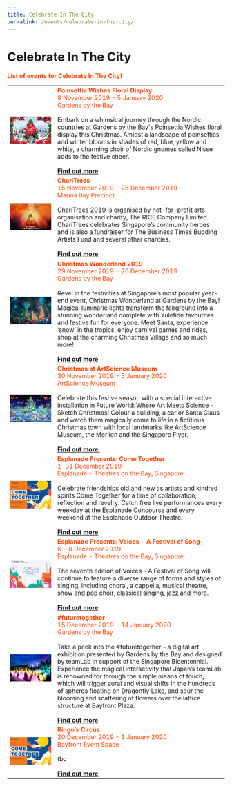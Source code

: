 ```yaml
---
title: Celebrate In The City 
permalink: /events/celebrate-in-the-city/
---
```


# Celebrate In The City
<font color="orangered"><b>List of events for Celebrate In The City!</b></font>
<br>
<table>
<tr>
    <td>
     <a href="https://www.gardensbythebay.com.sg/"> <img src="/images/PoinsettiaWishes(M).jpg" /></a>
    </td>
    <td>
      <font color="orangered"><b>Poinsettia Wishes Floral Display</b></font>
      <font color="orangered"><br>8 November 2019 - 5 January 2020</font>
      <font color="orangered"><br> Gardens by the Bay </font>
      <br>  
      <br>Embark on a whimsical journey through the Nordic countries at Gardens by the Bay's Poinsettia Wishes floral display this Christmas. Amidst a landscape of poinsettias and winter blooms in shades of red, blue, yellow and white, a charming choir of Nordic gnomes called Nisse adds to the festive cheer.
      <br>
      <font color="orangered"><b><br><a href="https://www.gardensbythebay.com.sg/">Find out more</a></b></font>
      <br>
<tr>
    <td>
     <a href="https://www.therice.sg"> <img src="/images/CheriTrees2019(M).jpg" /></a>
    </td>
    <td>
      <font color="orangered"><b>ChariTrees</b></font>
      <font color="orangered"><br>15 November 2019 - 26 December 2019</font>
      <font color="orangered"><br> Marina Bay Precinct </font>
      <br>  
      <br>ChariTrees 2019 is organised by not-for-profit arts organisation and charity, The RICE Company Limited. ChariTrees celebrates Singapore’s community heroes and is also a fundraiser for The Business Times Budding Artists Fund and several other charities.
      <br>
      <font color="orangered"><b><br><a href="https://www.therice.sg">Find out more</a></b></font>
      <br>
<tr>
    <td>
     <a href="https://www.christmaswonderland.sg"> <img src="/images/ChristmasWonderland(M).jpg" /></a>
    </td>
    <td>
      <font color="orangered"><b>Christmas Wonderland 2019</b></font>
      <font color="orangered"><br>29 November 2019 - 26 December 2019</font>
      <font color="orangered"><br> Gardens by the Bay </font>
      <br>  
      <br>Revel in the festivities at Singapore’s most popular year-end event, Christmas Wonderland at Gardens by the Bay! Magical luminarie lights transform the fairground into a stunning wonderland complete with Yuletide favourites and festive fun for everyone. Meet Santa, experience ‘snow’ in the tropics, enjoy carnival games and rides, shop at the charming Christmas Village and so much more!
      <br>
      <font color="orangered"><b><br><a href="https://www.christmaswonderland.sg">Find out more</a></b></font>
      <br>
<tr>
    <td>
     <a href="https://www.marinabaysands.com/artsciencemuseum"> <img src="/images/Christmas@ASM(M).jpg" /></a>
    </td>
    <td>
      <font color="orangered"><b>Christmas at ArtScience Museum</b></font>
      <font color="orangered"><br>30 November 2019 - 5 January 2020</font>
      <font color="orangered"><br> ArtScience Museum </font>
      <br>  
      <br>Celebrate this festive season with a special interactive installation in Future World: Where Art Meets Science - Sketch Christmas! Colour a building, a car or Santa Claus and watch them magically come to life in a fictitious Christmas town with local landmarks like ArtScience Museum, the Merlion and the Singapore Flyer. 
      <br>
      <font color="orangered"><b><br><a href="https://www.marinabaysands.com/artsciencemuseum">Find out more.</a></b></font>
      <br>
<tr>
    <td>
     <a href="https://www.esplanade.com/festivals-and-series/come-together/2019"> <img src="/images/EsplanadePresentsComeTogether(M).jpg" /></a>
    </td>
    <td>
      <font color="orangered"><b>Esplanade Presents: Come Together</b></font>
      <font color="orangered"><br>1-31 December 2019</font>
      <font color="orangered"><br> Esplanade - Theatres on the Bay, Singapore </font>
      <br>  
      <br>Celebrate friendships old and new as artists and kindred spirits Come Together for a time of collaboration, reflection and revelry. Catch free live performances every weekday at the Esplanade Concourse and every weekend at the Esplanade Outdoor Theatre.
      <br>
      <font color="orangered"><b><br><a href="https://www.esplanade.com/festivals-and-series/come-together/2019">Find out more</a></b></font>
      <br>
<tr>
    <td>
     <a href="https://www.esplanade.com/voices"> <img src="/images/EsplanadePresentsVoice(M).jpg" /></a>
    </td>
    <td>
      <font color="orangered"><b>Esplanade Presents: Voices - A Festival of Song</b></font>
      <font color="orangered"><br>6 - 8 December 2019</font>
      <font color="orangered"><br> Esplanade - Theatres on the Bay, Singapore </font>
      <br>  
      <br>The seventh edition of Voices – A Festival of Song will continue to feature a diverse range of forms and styles of singing, including choral, a cappella, musical theatre, show and pop choir, classical singing, jazz and more.
      <br>
      <font color="orangered"><b><br><a href="https://www.esplanade.com/voices">Find out more</a></b></font>
      <br>
<tr>
    <td>
     <a href="https://www.gardensbythebay.com.sg/"> <img src="/images/futuretogether(M).jpg" /></a>
    </td>
    <td>
      <font color="orangered"><b>#futuretogether</b></font>
      <font color="orangered"><br>15 December 2019 - 14 January 2020</font>
      <font color="orangered"><br> Gardens by the Bay </font>
      <br>  
      <br>Take a peek into the #futuretogether – a digital art exhibition presented by Gardens by the Bay and designed by teamLab in support of the Singapore Bicentennial. Experience the magical interactivity that Japan’s teamLab is renowned for through the simple means of touch, which will trigger aural and visual shifts in the hundreds of spheres floating on Dragonfly Lake, and spur the blooming and scattering of flowers over the lattice structure at Bayfront Plaza.
      <br>
      <font color="orangered"><b><br><a href="https://www.gardensbythebay.com.sg/">Find out more</a></b></font>
      <br>
<tr>
    <td>
     <a href="https://www.esplanade.com/festivals-and-series/come-together/2019"> <img src="/images/Esplanade_Presents_Come_Together.jpg" /></a>
    </td>
    <td>
      <font color="orangered"><b>Ringo’s Circus</b></font>
      <font color="orangered"><br>20 December 2019 - 1 January 2020</font>
      <font color="orangered"><br> Bayfront Event Space </font>
      <br>  
      <br>tbc
      <br>
      <font color="orangered"><b><br><a href="https://www.esplanade.com/festivals-and-series/come-together/2019">Find out more</a></b></font>
      <br>
    </td>
  </tr>
